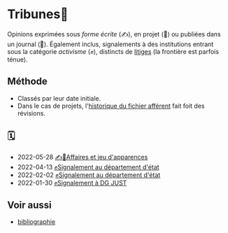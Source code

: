 # Tribunes📝

Opinions exprimées sous _forme écrite_ (✍), en projet (🚧) ou publiées dans un journal (📰). Également inclus, signalements à des institutions entrant sous la catégorie _activisme_ (✊), distincts de [litiges](./racine-litiges.md) (la frontière est parfois ténue).

## Méthode

* Classés par leur date initiale.
* Dans le cas de projets,  l'[historique du fichier afférent](https://github.com/pomber/git-history) fait foit des révisions.

## 🗓️
* 2022-05-28 [✍🚧Affaires et jeu d'apparences](./nicolas-japp.md)
* 2022-04-13 [✊Signalement au département d'état](./instit-drl.md#nicolas)
* 2022-02-02 [✊Signalement au département d'état](./instit-drl.md#nicolas)
* 2022-01-30 [✊Signalement à DG JUST](./instit-ue.md#nicolas)

## Voir aussi
* [bibliographie](./bib.md)


<!-- 

Cette bibliographie privilégie des sources que nous avons lues, sur les sujets qui nous préoccuppent:
* alternatives
* capture de l'état
* démocratie
* déni de justice
* état policier
* féminisme
* liberté d'expression
* fonction publique
* Françafrique
* inflation législative
* magistrature
* manipulation[🎭](signal.md)
* régime de Vichy

Des liens entre ces sujets: les corporatismes sont un aspect essentiel de la capture de l'état. Méconnu: de puissants sont issus du régime de Vichy, sur les exactions desquels persistent des secrets de Polichinnelle, traduisant un profond déni de liberté d'expression. L'inflation législative, et particulièrement les lois pénales votées en réaction à tel ou tel drame, masquent le consentement du politique au dévoiement de la démocratie, profitant à leurs bailleurs plutôt qu'aux électeurs. À ce titre, affirmer que le pouvoir ne tient que par la police est une demi-vérité, il faudrait plutôt dire: « pas d'état policier sans magistrature aux ordres », les jugement du Conseil d'état sur la légalité des LBD sont à cet égard édifiant. L'engagement pour le féminisme, également, est une posture. Etc. 🚧

-->
